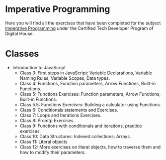 # Imperative Programming
Here you will find all the exercises that have been completed for the subject [Imperative Programming]( ) under the Certified Tech Developer Program of Digital House.

# Classes
- Introduction to JavaScript 
  - Class 3: First steps in JavaScript: Variable Declarations, Variable Naming Rules, Variable Scopes, Data types. 
  - Class 4: Functions, Function parameters, Arrow Functions, Built-in Functions.
  - Class 5: Functions Exercises: Function parameters, Arrow Functions, Built-in Functions.
  - Class 5.5: Functions Exercises: Building a calculator using Functions.
  - Class 6: Conditionals statements and Exercises.
  - Class 7: Loops and Iterations Exercises. 
  - Class 8: Promtp Exercises. 
  - Class 9: Functions with conditionals and iterations, practice exercises.
  - Class 10: Data Structures: Indexed collections; Arrays. 
  - Class 11: Literal objects
  - Class 12: More exercises on literal objects, how to traverse them and how to modify their parameters.


  
